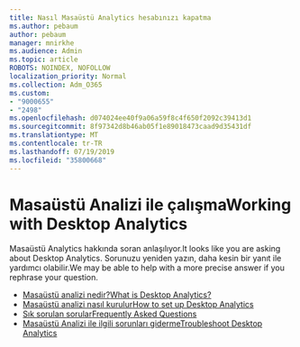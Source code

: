 ```yaml
---
title: Nasıl Masaüstü Analytics hesabınızı kapatma
ms.author: pebaum
author: pebaum
manager: mnirkhe
ms.audience: Admin
ms.topic: article
ROBOTS: NOINDEX, NOFOLLOW
localization_priority: Normal
ms.collection: Adm_O365
ms.custom:
- "9000655"
- "2498"
ms.openlocfilehash: d074024ee40f9a06a59f8c4f650f2092c39413d1
ms.sourcegitcommit: 8f97342d8b46ab05f1e89018473caad9d35431df
ms.translationtype: MT
ms.contentlocale: tr-TR
ms.lasthandoff: 07/19/2019
ms.locfileid: "35800668"
---
```

# <a name="working-with-desktop-analytics"></a><span data-ttu-id="67f30-102">Masaüstü Analizi ile çalışma</span><span class="sxs-lookup"><span data-stu-id="67f30-102">Working with Desktop Analytics</span></span>

<span data-ttu-id="67f30-103">Masaüstü Analytics hakkında soran anlaşılıyor.</span><span class="sxs-lookup"><span data-stu-id="67f30-103">It looks like you are asking about Desktop Analytics.</span></span> <span data-ttu-id="67f30-104">Sorunuzu yeniden yazın, daha kesin bir yanıt ile yardımcı olabilir.</span><span class="sxs-lookup"><span data-stu-id="67f30-104">We may be able to help with a more precise answer if you rephrase your question.</span></span>

- [<span data-ttu-id="67f30-105">Masaüstü analizi nedir?</span><span class="sxs-lookup"><span data-stu-id="67f30-105">What is Desktop Analytics?</span></span>](https://docs.microsoft.com/sccm/desktop-analytics/overview)
- [<span data-ttu-id="67f30-106">Masaüstü analizi nasıl kurulur</span><span class="sxs-lookup"><span data-stu-id="67f30-106">How to set up Desktop Analytics</span></span>](https://docs.microsoft.com/sccm/desktop-analytics/set-up)
- [<span data-ttu-id="67f30-107">Sık sorulan sorular</span><span class="sxs-lookup"><span data-stu-id="67f30-107">Frequently Asked Questions</span></span>](https://docs.microsoft.com/sccm/desktop-analytics/faq)
- [<span data-ttu-id="67f30-108">Masaüstü Analizi ile ilgili sorunları giderme</span><span class="sxs-lookup"><span data-stu-id="67f30-108">Troubleshoot Desktop Analytics</span></span>](https://docs.microsoft.com/sccm/desktop-analytics/troubleshooting)
